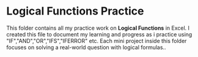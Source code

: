 # Logical Functions Practice
This folder contains all my practice work on **Logical Functions** in Excel.
I created this file to document my learning and progress as i practice using "IF","AND","OR","IFS","IFERROR" etc.
Each mini project inside this folder focuses on solving a real-world question with logical formulas..
